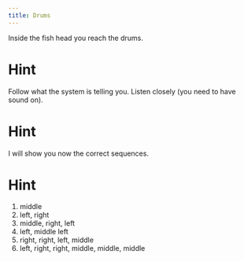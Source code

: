 ```yaml
---
title: Drums
---
```


Inside the fish head you reach the drums.

# Hint
Follow what the system is telling you. Listen closely (you need to have sound on).

# Hint
I will show you now the correct sequences.

# Hint
 1. middle
 2. left, right
 3. middle, right, left
 4. left, middle left
 5. right, right, left, middle
 6. left, right, right, middle, middle, middle
